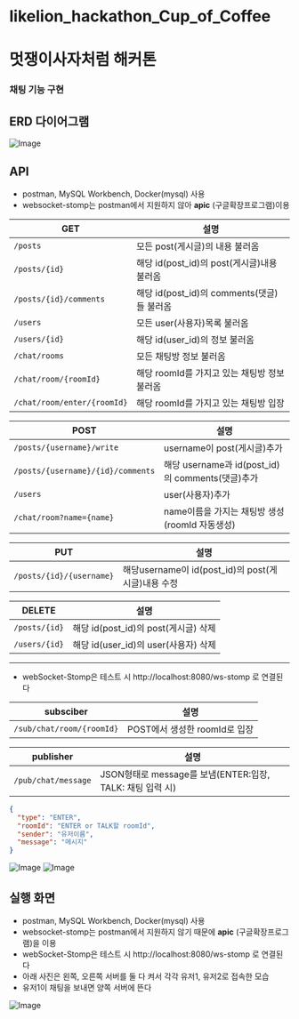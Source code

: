 # likelion_hackathon_Cup_of_Coffee

# 멋쟁이사자처럼 해커톤

### 채팅 기능 구현

## ERD 다이어그램
![Image](https://github.com/user-attachments/assets/e5ee496f-e817-4ba9-98f7-fd889e862509)

## API

+ postman, MySQL Workbench, Docker(mysql) 사용
+ websocket-stomp는 postman에서 지원하지 않아 **apic** (구글확장프로그램)이용

| GET                        | 설명                                |
|----------------------------|-----------------------------------|
| `/posts`                   | 모든 post(게시글)의 내용 불러옴              |
| `/posts/{id}`              | 해당 id(post_id)의 post(게시글)내용 불러옴   |
| `/posts/{id}/comments`     | 해당 id(post_id)의 comments(댓글)들 불러옴 |
| `/users`                   | 모든 user(사용자)목록 불러옴                |
| `/users/{id}`              | 해당 id(user_id)의 정보 불러옴            |
| `/chat/rooms`              | 모든 채팅방 정보 불러옴                     |
| `/chat/room/{roomId}` | 해당 roomId를 가지고 있는 채팅방 정보 불러옴      |
| `/chat/room/enter/{roomId}` | 해당 roomId를 가지고 있는 채팅방 입장          |

| POST                              | 설명                                       |
|-----------------------------------|------------------------------------------|
| `/posts/{username}/write`         | username이 post(게시글)추가                    |
| `/posts/{username}/{id}/comments` | 해당 username과 id(post_id)의 comments(댓글)추가 |
| `/users`                          | user(사용자)추가                              |
| `/chat/room?name={name}`          | name이름을 가지는 채팅방 생성(roomId 자동생성)          |

| PUT                      | 설명                                      |
|--------------------------|-----------------------------------------|
| `/posts/{id}/{username}` | 해당username이 id(post_id)의 post(게시글)내용 수정 |

| DELETE        | 설명                           |
|---------------|------------------------------|
| `/posts/{id}` | 해당 id(post_id)의 post(게시글) 삭제 |
| `/users/{id}` | 해당 id(user_id)의 user(사용자) 삭제 |

---

+ webSocket-Stomp은 테스트 시 http://localhost:8080/ws-stomp 로 연결된다

|subsciber|설명|
|---|---|
|`/sub/chat/room/{roomId}`|POST에서 생성한 roomId로 입장|

| publisher           | 설명                                            |
|---------------------|-----------------------------------------------|
| `/pub/chat/message` | JSON형태로  message를 보냄(ENTER:입장, TALK: 채팅 입력 시) |
```json
{
  "type": "ENTER",
  "roomId": "ENTER or TALK할 roomId",
  "sender": "유저이름",
  "message": "메시지"
}
```

![Image](https://github.com/leegy21/likelion_hackathon_Cup_of_Coffee/assets/102893824/85f9a911-a179-434a-a6e0-eec4e140bcb8)
![Image](https://github.com/leegy21/likelion_hackathon_Cup_of_Coffee/assets/102893824/bb82f33c-8cca-416f-a7ae-b7dc0a686322)

## 실행 화면

+ postman, MySQL Workbench, Docker(mysql) 사용
+ websocket-stomp는 postman에서 지원하지 않기 때문에 **apic** (구글확장프로그램)을 이용
+ webSocket-Stomp은 테스트 시 http://localhost:8080/ws-stomp 로 연결된다
+ 아래 사진은 왼쪽, 오른쪽 서버를 둘 다 켜서 각각 유저1, 유저2로 접속한 모습
+ 유저1이 채팅을 보내면 양쪽 서버에 뜬다

![Image](https://github.com/user-attachments/assets/41a5b7f3-139f-49c0-a04f-51bc1256df73)
